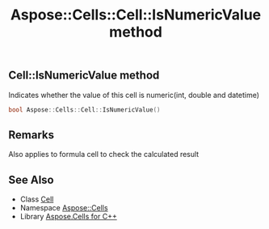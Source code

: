 ﻿---
title: Aspose::Cells::Cell::IsNumericValue method
linktitle: IsNumericValue
second_title: Aspose.Cells for C++ API Reference
description: 'Aspose::Cells::Cell::IsNumericValue method. Indicates whether the value of this cell is numeric(int, double and datetime) in C++.'
type: docs
weight: 1700
url: /cpp/aspose.cells/cell/isnumericvalue/
---
## Cell::IsNumericValue method


Indicates whether the value of this cell is numeric(int, double and datetime)

```cpp
bool Aspose::Cells::Cell::IsNumericValue()
```

## Remarks


Also applies to formula cell to check the calculated result
## See Also

* Class [Cell](../)
* Namespace [Aspose::Cells](../../)
* Library [Aspose.Cells for C++](../../../)
